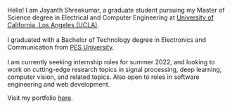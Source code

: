 Hello! I am Jayanth Shreekumar, a graduate student pursuing my Master of Science degree in Electrical and Computer Engineering at <a target="_blank" rel="noopener noreferrer" href="https://www.ee.ucla.edu/">University of California, Los Angeles (UCLA)</a>. <br />
<br />
I graduated with a Bachelor of Technology degree in Electronics and Communication from <a target="_blank" rel="noopener noreferrer" href="https://ec.pes.edu//">PES University</a>.<br />
<br />
I am currently seeking internship roles for summer 2022, and looking to work on cutting-edge research topics in signal processing, deep learning, computer vision, and related topics. Also open to roles in software engineering and web development.

Visit my portfolio <a target="_blank" rel="noopener noreferrer" href="https://jayanthshreekumar.github.io/">here</a>.

